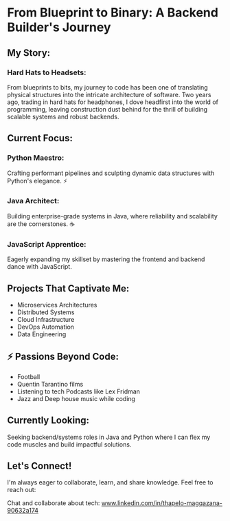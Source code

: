 # From Blueprint to Binary: A Backend Builder's Journey

## My Story:

### Hard Hats to Headsets:
From blueprints to bits, my journey to code has been one of translating physical structures into the intricate architecture of software. Two years ago, trading in hard hats for headphones, I dove headfirst into the world of programming, leaving construction dust behind for the thrill of building scalable systems and robust backends.

## Current Focus:

### Python Maestro:
Crafting performant pipelines and sculpting dynamic data structures with Python's elegance. ⚡️
### Java Architect:
Building enterprise-grade systems in Java, where reliability and scalability are the cornerstones. ☕️
### JavaScript Apprentice:
Eagerly expanding my skillset by mastering the frontend and backend dance with JavaScript.

## Projects That Captivate Me:

- Microservices Architectures
- Distributed Systems
- Cloud Infrastructure
- DevOps Automation
- Data Engineering

## ⚡️ Passions Beyond Code:

- Football
- Quentin Tarantino films
- Listening to tech Podcasts like Lex Fridman
- Jazz and Deep house music while coding

## Currently Looking:   
Seeking backend/systems roles in Java and Python where I can flex my code muscles and build impactful solutions.

## Let's Connect!

I'm always eager to collaborate, learn, and share knowledge. Feel free to reach out:

Chat and collaborate about tech: www.linkedin.com/in/thapelo-magqazana-90632a174

